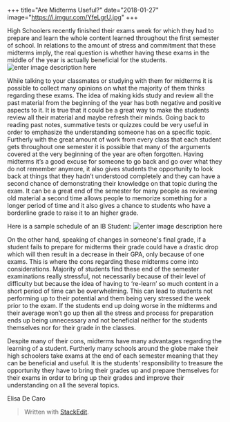 +++
title="Are Midterms Useful?"
date="2018-01-27"
image="https://i.imgur.com/YfeLgrU.jpg"
+++

High Schoolers recently finished their exams week for which they had to prepare and learn the whole content learned throughout the first semester of school. In relations to the amount of stress and commitment that these midterms imply, the real question is whether having these exams in the middle of the year is actually beneficial for the students.
![enter image description here](https://i.imgur.com/YfeLgrU.jpg)

While talking to your classmates or studying with them for midterms it is possible to collect many opinions on what the majority of them thinks regarding these exams. The idea of making kids study and review all the past material from the beginning of the year has both negative and positive aspects to it. It is true that it could be a great way to make the students review all their material and maybe refresh their minds. Going back to reading past notes, summative tests or quizzes could be very useful in order to emphasize the understanding someone has on a specific topic. Furtherly with the great amount of work from every class that each student gets throughout one semester it is possible that many of the arguments covered at the very beginning of the year are often forgotten. Having midterms it’s a good excuse for someone to go back and go over what they do not remember anymore, it also gives students the opportunity to look back at things that they hadn’t understood completely and they can have a second chance of demonstrating their knowledge on that topic during the exam. It can be a great end of the semester for many people as reviewing old material a second time allows people to memorize something for a longer period of time and it also gives a chance to students who have a borderline grade to raise it to an higher grade.

Here is a sample schedule of an IB Student: 
![enter image description here](https://i.imgur.com/9Mx7jE6.png)

On the other hand, speaking of changes in someone's final grade, if a student fails to prepare for midterms their grade could have a drastic drop which will then result in a decrease in their GPA, only because of one exams. This is where the cons regarding these midterms come into considerations. Majority of students find these end of the semester examinations really stressful, not necessarily because of their level of difficulty but because the idea of having to ‘re-learn’ so much content in a short period of time can be overwhelming. This can lead to students not performing up to their potential and them being very stressed the week prior to the exam. If the students end up doing worse in the midterms and their average won’t go up then all the stress and process for preparation ends up being unnecessary and not beneficial neither for the students themselves nor for their grade in the classes.

Despite many of their cons, midterms have many advantages regarding the learning of a student. Furtherly many schools around the globe make their high schoolers take exams at the end of each semester meaning that they can be beneficial and useful. It is the students’ responsibility to treasure the opportunity they have to bring their grades up and prepare themselves for their exams in order to bring up their grades and improve their understanding on all the several topics.

  

Elisa De Caro


> Written with [StackEdit](https://stackedit.io/).
